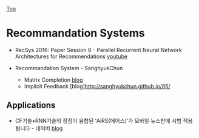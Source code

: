 [Top](index.md)

# Recommandation Systems

* RecSys 2016: Paper Session 8 - Parallel Recurrent Neural Network Architectures for Recommendations [youtube](https://www.youtube.com/watch?v=Mw2AV12WH4s&feature=youtu.be)

* Recommandation System - SanghyukChun 
  * Matrix Completion [blog](http://sanghyukchun.github.io/73/)
  * Implicit Feedback [blog]http://sanghyukchun.github.io/95/

## Applications

* CF기술•RNN기술의 장점이 융합된 ‘AiRS(에어스)’가 모바일 뉴스판에 시범 적용됩니다 - 네이버 [blog](http://blog.naver.com/PostView.nhn?blogId=naver_search&logNo=221105431207&parentCategoryNo=&categoryNo=52&viewDate=&isShowPopularPosts=false&from=postView)